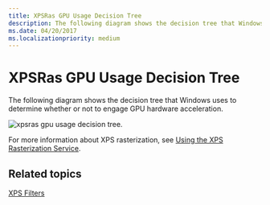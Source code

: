 ```yaml
---
title: XPSRas GPU Usage Decision Tree
description: The following diagram shows the decision tree that Windows uses to determine whether or not to engage GPU hardware acceleration.
ms.date: 04/20/2017
ms.localizationpriority: medium
---
```


# XPSRas GPU Usage Decision Tree


The following diagram shows the decision tree that Windows uses to determine whether or not to engage GPU hardware acceleration.

![xpsras gpu usage decision tree.](images/xpsras-tree.png)

For more information about XPS rasterization, see [Using the XPS Rasterization Service](using-the-xps-rasterization-service.md).

## Related topics
[XPS Filters](xps-filters.md)  



